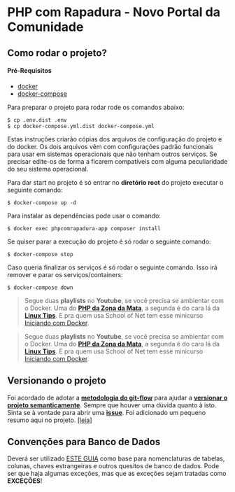 # PHP com Rapadura - Novo Portal da Comunidade

## Como rodar o projeto?

#### Pré-Requisitos
- [docker](https://docs.docker.com/install/)
- [docker-compose](https://docs.docker.com/compose/install/)

Para preparar o projeto para rodar rode os comandos abaixo:
```
$ cp .env.dist .env
$ cp docker-compose.yml.dist docker-compose.yml
```
Estas instruções criarão cópias dos arquivos de configuração do projeto e do docker.
Os dois arquivos vêm com configurações padrão funcionais para usar em sistemas operacionais que não tenham outros serviços.
Se precisar edite-os de forma a ficarem compatíveis com alguma peculiaridade do seu sistema operacional.

Para dar start no projeto é só entrar no **diretório root** do projeto executar o seguinte comando:
```
$ docker-compose up -d
```

Para instalar as dependências pode usar o comando:
```
$ docker exec phpcomrapadura-app composer install
```

Se quiser parar a execução do projeto é só rodar o seguinte comando:
```
$ docker-compose stop
```

Caso queria finalizar os serviços é só rodar o seguinte comando. Isso irá remover e parar os serviços/containers:
```
$ docker-compose down
```

> Segue duas **playlists** no **Youtube**, se você precisa se ambientar com o Docker. 
Uma do [**PHP da Zona da Mata**](https://www.youtube.com/playlist?list=PLMpauGt6IneQxS46vhASvVh7wGLmMRuXO), 
a segunda é do cara lá da [**Linux Tips**](https://www.youtube.com/playlist?list=PLf-O3X2-mxDk1MnJsejJwqcrDC5kDtXEb). 
E pra quem usa School of Net tem esse minicurso [Iniciando com Docker](https://www.schoolofnet.com/curso-iniciando-com-docker-rev2/).

> Segue duas **playlists** no **Youtube**, se você precisa se ambientar com o Docker. Uma do [**PHP da Zona da Mata**](https://www.youtube.com/playlist?list=PLMpauGt6IneQxS46vhASvVh7wGLmMRuXO), a segunda é do cara lá da [**Linux Tips**](https://www.youtube.com/playlist?list=PLf-O3X2-mxDk1MnJsejJwqcrDC5kDtXEb). E pra quem usa School of Net tem esse minicurso [Iniciando com Docker](https://www.schoolofnet.com/curso-iniciando-com-docker-rev2/).

## Versionando o projeto

Foi acordado de adotar a [**metodologia do git-flow**](https://danielkummer.github.io/git-flow-cheatsheet/index.pt_BR.html) para ajudar a [**versionar o projeto semanticamente**](https://semver.org/lang/pt-BR/). Sempre que houver uma dúvida quanto à isto. Sinta se à vontade para abrir uma [**issue**](https://github.com/PHPcomRapadura/site-principal/issues). Foi adicionado um pequeno resumo aqui no projeto. [[leia]](/docs/GITFLOW.md)

## Convenções para Banco de Dados

Deverá ser utilizado [ESTE GUIA](/docs/DATABASE.md) como base para nomenclaturas de tabelas, colunas, chaves estrangeiras e outros quesitos de banco de dados. Pode ser que haja algumas exceções, mas que as exceções sejam tratadas como **EXCEÇÕES**!